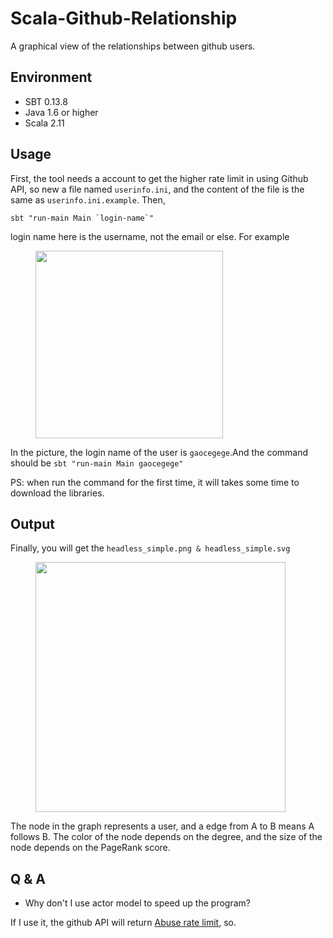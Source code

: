 # Scala-Github-Relationship

A graphical view of the relationships between github users.

## Environment

* SBT 0.13.8
* Java 1.6 or higher
* Scala 2.11

## Usage

First, the tool needs a account to get the higher rate limit in using Github API, so new a file named `userinfo.ini`, and the content of the file is the same as `userinfo.ini.example`. Then,

	sbt "run-main Main `login-name`"

login name here is the username, not the email or else. For example

<figure>
	<img src="http://gaocegege.com/scala-github-relationship/username.png", height="300">
</figure>

In the picture, the login name of the user is `gaocegege`.And the command should be `sbt "run-main Main gaocegege"`

PS: when run the command for the first time, it will takes some time to download the libraries.

## Output

Finally, you will get the `headless_simple.png & headless_simple.svg`

<figure>
	<img src="http://gaocegege.com/scala-github-relationship/example.png", height="400">
</figure>

The node in the graph represents a user, and a edge from A to B means A follows B. The color of the node depends on the degree, and the size of the node depends on the PageRank score.

## Q & A

* Why don't I use actor model to speed up the program?

If I use it, the github API will return [Abuse rate limit](https://developer.github.com/v3/#abuse-rate-limits), so.
